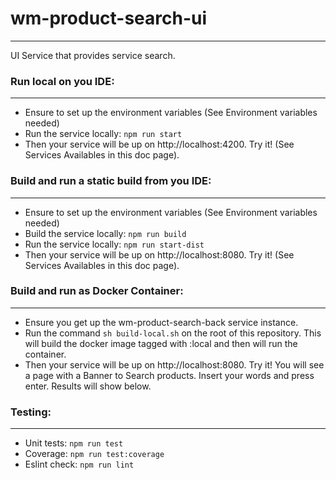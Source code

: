 # wm-product-search-ui
---------------------
UI Service that provides service search.

### Run local on you IDE:
---------------------
* Ensure to set up the environment variables (See Environment variables needed)
* Run the service locally: ``` npm run start ```
* Then your service will be up on http://localhost:4200. Try it! (See Services Availables in this doc page).

### Build and run a static build from you IDE:
---------------------
* Ensure to set up the environment variables (See Environment variables needed)
* Build the service locally: ``` npm run build ```
* Run the service locally: ``` npm run start-dist ```
* Then your service will be up on http://localhost:8080. Try it! (See Services Availables in this doc page).

### Build and run as Docker Container:
---------------------
* Ensure you get up the wm-product-search-back service instance.
* Run the command ``` sh build-local.sh ``` on the root of this repository. This will build the docker image tagged with :local and then will run the container.
* Then your service will be up on http://localhost:8080. Try it! You will see a page with a Banner to Search products. Insert your words and press enter. Results will show below.

### Testing:
---------------------
* Unit tests: ``` npm run test ```
* Coverage: ``` npm run test:coverage ```
* Eslint check: ``` npm run lint ```
